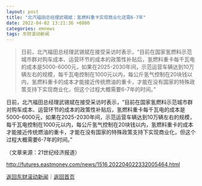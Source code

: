 ```yaml
---
layout: post
title: "北汽福田总经理武锡斌：氢燃料重卡实现商业化还需6-7年"
date: 2022-04-02 13:21:36 +0800
categories: emnews
tags: 东财滚动新闻
---
```

> 日前，北汽福田总经理武锡斌在接受采访时表示，“目前在国家氢燃料示范城市群对购车成本、运营环节的成本的政策性补贴后，氢燃料重卡每千瓦电的成本是5000-6000元，如果在2025-2030年间，示范运营车辆达到10万辆左右的规模，每千瓦电控制在1000元以内，每公斤氢气控制在20块钱以内，氢燃料重卡的成本才能接近传统燃油的重卡，才能在没有国家的特殊政策支持下实现商业化，但这个过程大概需要6-7年的时间。”

<p>日前，北汽福田总经理武锡斌在接受采访时表示，“目前在国家氢燃料示范城市群对购车成本、运营环节的成本的政策性补贴后，氢燃料重卡每千瓦电的成本是5000-6000元，如果在2025-2030年间，示范运营车辆达到10万辆左右的规模，每千瓦电控制在1000元以内，每公斤氢气控制在20块钱以内，氢燃料重卡的成本才能接近传统燃油的重卡，才能在没有国家的特殊政策支持下实现商业化，但这个过程大概需要6-7年的时间。”</p><p class="em_media">（文章来源：21世纪经济报道）</p>

<http://futures.eastmoney.com/news/1516,202204022332005464.html>

[返回东财滚动新闻](//finews.withounder.com/emnews/)｜[返回首页](//finews.withounder.com/)